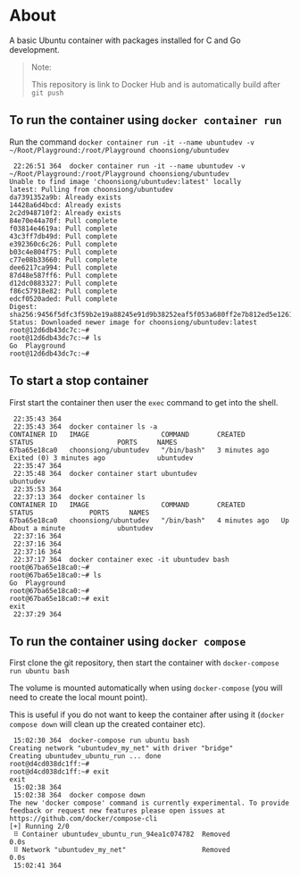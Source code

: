 # About

A basic Ubuntu container with packages installed for C and Go development.

> Note:
>
> This repository is link to Docker Hub and is automatically build after `git push`

## To run the container using `docker container run`

Run the command `docker container run -it --name ubuntudev -v ~/Root/Playground:/root/Playground choonsiong/ubuntudev`

```
 22:26:51 364  docker container run -it --name ubuntudev -v ~/Root/Playground:/root/Playground choonsiong/ubuntudev
Unable to find image 'choonsiong/ubuntudev:latest' locally
latest: Pulling from choonsiong/ubuntudev
da7391352a9b: Already exists 
14428a6d4bcd: Already exists 
2c2d948710f2: Already exists 
84e70e44a70f: Pull complete 
f03814e4619a: Pull complete 
43c3ff7db49d: Pull complete 
e392360c6c26: Pull complete 
b03c4e804f75: Pull complete 
c77e08b33660: Pull complete 
dee6217ca994: Pull complete 
87d48e587ff6: Pull complete 
d12dc0883327: Pull complete 
f86c57918e82: Pull complete 
edcf0520aded: Pull complete 
Digest: sha256:9456f5dfc3f59b2e19a88245e91d9b38252eaf5f053a680ff2e7b812ed5e1261
Status: Downloaded newer image for choonsiong/ubuntudev:latest
root@12d6db43dc7c:~#    
root@12d6db43dc7c:~# ls
Go  Playground
root@12d6db43dc7c:~# 
```

## To start a stop container

First start the container then user the `exec` command to get into the shell.

```
 22:35:43 364  
 22:35:43 364  docker container ls -a
CONTAINER ID   IMAGE                  COMMAND       CREATED         STATUS                     PORTS     NAMES
67ba65e18ca0   choonsiong/ubuntudev   "/bin/bash"   3 minutes ago   Exited (0) 3 minutes ago             ubuntudev
 22:35:47 364  
 22:35:48 364  docker container start ubuntudev
ubuntudev
 22:35:53 364  
 22:37:13 364  docker container ls   
CONTAINER ID   IMAGE                  COMMAND       CREATED         STATUS              PORTS     NAMES
67ba65e18ca0   choonsiong/ubuntudev   "/bin/bash"   4 minutes ago   Up About a minute             ubuntudev
 22:37:16 364  
 22:37:16 364  
 22:37:16 364  
 22:37:17 364  docker container exec -it ubuntudev bash
root@67ba65e18ca0:~# 
root@67ba65e18ca0:~# ls
Go  Playground
root@67ba65e18ca0:~# 
root@67ba65e18ca0:~# exit
exit
 22:37:29 364   
```

## To run the container using `docker compose`

First clone the git repository, then start the container with `docker-compose run ubuntu bash`

The volume is mounted automatically when using `docker-compose` (you will need to create the local mount point).

This is useful if you do not want to keep the container after using it (`docker compose down` will clean up the created container etc).

```
 15:02:30 364  docker-compose run ubuntu bash
Creating network "ubuntudev_my_net" with driver "bridge"
Creating ubuntudev_ubuntu_run ... done
root@d4cd038dc1ff:~# 
root@d4cd038dc1ff:~# exit
exit
 15:02:38 364  
 15:02:38 364  docker compose down
The new 'docker compose' command is currently experimental. To provide feedback or request new features please open issues at https://github.com/docker/compose-cli
[+] Running 2/0
 ⠿ Container ubuntudev_ubuntu_run_94ea1c074782  Removed                                                                                                                                                                                                  0.0s
 ⠿ Network "ubuntudev_my_net"                   Removed                                                                                                                                                                                                  0.0s
 15:02:41 364  
```